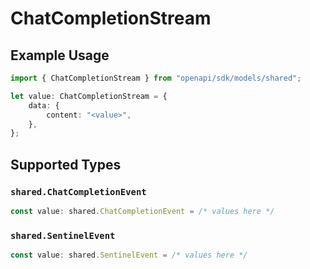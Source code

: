 # ChatCompletionStream

## Example Usage

```typescript
import { ChatCompletionStream } from "openapi/sdk/models/shared";

let value: ChatCompletionStream = {
    data: {
        content: "<value>",
    },
};
```

## Supported Types

### `shared.ChatCompletionEvent`

```typescript
const value: shared.ChatCompletionEvent = /* values here */
```

### `shared.SentinelEvent`

```typescript
const value: shared.SentinelEvent = /* values here */
```

